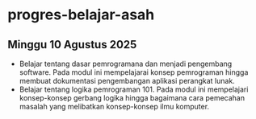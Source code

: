 # progres-belajar-asah

## Minggu 10 Agustus 2025
* Belajar tentang dasar pemrogramana dan menjadi pengembang software. Pada modul ini mempelajarai konsep pemrograman hingga membuat dokumentasi pengembangan aplikasi perangkat lunak.
* Belajar tentang logika pemrograman 101. Pada modul ini mempelajari konsep-konsep gerbang logika hingga bagaimana cara pemecahan masalah yang melibatkan konsep-konsep ilmu komputer.
